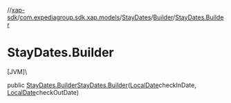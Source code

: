 //[xap-sdk](../../../../index.md)/[com.expediagroup.sdk.xap.models](../../index.md)/[StayDates](../index.md)/[Builder](index.md)/[StayDates.Builder](-stay-dates.-builder.md)

# StayDates.Builder

[JVM]\

public [StayDates.Builder](index.md)[StayDates.Builder](-stay-dates.-builder.md)([LocalDate](https://docs.oracle.com/javase/8/docs/api/java/time/LocalDate.html)checkInDate, [LocalDate](https://docs.oracle.com/javase/8/docs/api/java/time/LocalDate.html)checkOutDate)
